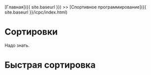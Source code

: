[Главная]({{ site.baseurl }}) >> [Спортивное программирование]({{ site.baseurl }}/icpc/index.html)

# Сортировки

Надо знать.

# <a id="quick_sort">Быстрая сортировка</a>

<script>
  $(() => {
   const gauge = $('#gauge').dxCircularGauge({
    scale: {
      startValue: 0,
      endValue: 10,
      tick: {
        color: '#9c9c9c',
      },
      minorTick: {
        color: '#9c9c9c',
        visible: true,
      },
      tickInterval: 0.5,
      minorTickInterval: 0.25,
    },
    rangeContainer: {
      backgroundColor: 'none',
    },
    title: {
      text: 'Скорость сдачи лаб (шт./сут.)',
      font: { size: 28 },
    },
    value: 0,
  });
    fl = fasle;
    setInterval(() => {
      gauge.value(fl ? 0 : 1);
      fl = !fl;
    },
      500);
  
});  
</script>
<div id="gauge"></div>

